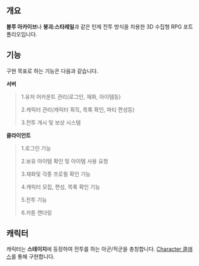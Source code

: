 개요
----------------------
**블루 아카이브**나 **붕괴:스타레일**과 같은 턴제 전투 방식을 차용한 3D 수집형 RPG 포트폴리오입니다.

기능
---------------------
구현 목표로 하는 기능은 다음과 같습니다.

**서버**
> 1.유저 어카운트 관리(로그인, 재화, 아이템등)
> 
> 2.캐릭터 관리(캐릭터 획득, 목록 확인, 파티 편성등)
> 
> 3.전투 개시 및 보상 시스템

**클라이언트**
> 1.로그인 기능
> 
> 2.보유 아이템 확인 및 아이템 사용 요청
> 
> 3.재화및 각종 프로필 확인 기능
> 
> 4.캐릭터 모집, 편성, 목록 확인 기능
> 
> 5.전투 기능
>
> 6.카툰 랜더링

캐릭터
--------------------
캐릭터는 **스테이지**에 등장하여 전투를 하는 아군/적군을 총칭합니다. [Character 클래스](https://github.com/nejukmaster/AtentsPro/blob/main/Assets/Scripts/Objects/Character/Character.cs)를 통해 구현합니다.

